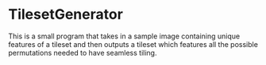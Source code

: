 # TilesetGenerator
This is a small program that takes in a sample image containing unique features of a tileset and then outputs a tileset which features all the possible permutations needed to have seamless tiling.
